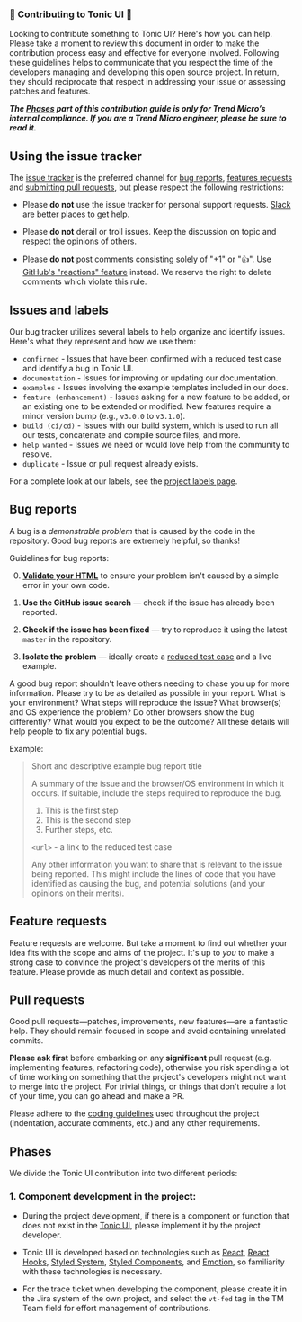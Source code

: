 ### 🚧 Contributing to Tonic UI 🚧 
Looking to contribute something to Tonic UI? Here's how you can help.
Please take a moment to review this document in order to make the contribution process easy and effective for everyone involved.
Following these guidelines helps to communicate that you respect the time of the developers managing and developing this open source project. In return, they should reciprocate that respect in addressing your issue or assessing patches and features.

___The [Phases](#Phases) part of this contribution guide is only for Trend Micro’s internal compliance. If you are a Trend Micro engineer, please be sure to read it.___

## Using the issue tracker
The [issue tracker](https://github.com/trendmicro-frontend/styled-ui/issues) is
the preferred channel for [bug reports](#bug-reports), [features requests](#feature-requests)
and [submitting pull requests](#pull-requests), but please respect the following
restrictions:

* Please **do not** use the issue tracker for personal support requests.
  [Slack](https://trendmicro-frontend.slack.com/archives/C01R2AQR6TH) are better places to get help.

* Please **do not** derail or troll issues. Keep the discussion on topic and
  respect the opinions of others.

* Please **do not** post comments consisting solely of "+1" or ":thumbsup:".
  Use [GitHub's "reactions" feature](https://blog.github.com/2016-03-10-add-reactions-to-pull-requests-issues-and-comments/)
  instead. We reserve the right to delete comments which violate this rule.

## Issues and labels
Our bug tracker utilizes several labels to help organize and identify issues. Here's what they represent and how we use them:

- `confirmed` - Issues that have been confirmed with a reduced test case and identify a bug in Tonic UI.
- `documentation` - Issues for improving or updating our documentation.
- `examples` - Issues involving the example templates included in our docs.
- `feature (enhancement)` - Issues asking for a new feature to be added, or an existing one to be extended or modified. New features require a minor version bump (e.g., `v3.0.0` to `v3.1.0`).
- `build (ci/cd)` - Issues with our build system, which is used to run all our tests, concatenate and compile source files, and more.
- `help wanted` - Issues we need or would love help from the community to resolve.
- `duplicate` - Issue or pull request already exists.

For a complete look at our labels, see the [project labels page](https://github.com/trendmicro-frontend/styled-ui/labels).

## Bug reports

A bug is a _demonstrable problem_ that is caused by the code in the repository.
Good bug reports are extremely helpful, so thanks!

Guidelines for bug reports:

0. **[Validate your HTML](https://html5.validator.nu/)** to ensure your
   problem isn't caused by a simple error in your own code.

1. **Use the GitHub issue search** &mdash; check if the issue has already been
   reported.

2. **Check if the issue has been fixed** &mdash; try to reproduce it using the
   latest `master` in the repository.
   
3. **Isolate the problem** &mdash; ideally create a [reduced test
   case](https://css-tricks.com/reduced-test-cases/) and a live example.
   
A good bug report shouldn't leave others needing to chase you up for more
information. Please try to be as detailed as possible in your report. What is
your environment? What steps will reproduce the issue? What browser(s) and OS
experience the problem? Do other browsers show the bug differently? What
would you expect to be the outcome? All these details will help people to fix
any potential bugs.

Example:

> Short and descriptive example bug report title
>
> A summary of the issue and the browser/OS environment in which it occurs. If
> suitable, include the steps required to reproduce the bug.
>
> 1. This is the first step
> 2. This is the second step
> 3. Further steps, etc.
>
> `<url>` - a link to the reduced test case
>
> Any other information you want to share that is relevant to the issue being
> reported. This might include the lines of code that you have identified as
> causing the bug, and potential solutions (and your opinions on their
> merits).

## Feature requests

Feature requests are welcome. But take a moment to find out whether your idea
fits with the scope and aims of the project. It's up to *you* to make a strong
case to convince the project's developers of the merits of this feature. Please
provide as much detail and context as possible.

## Pull requests

Good pull requests—patches, improvements, new features—are a fantastic
help. They should remain focused in scope and avoid containing unrelated
commits.

**Please ask first** before embarking on any **significant** pull request (e.g.
implementing features, refactoring code),
otherwise you risk spending a lot of time working on something that the
project's developers might not want to merge into the project. For trivial
things, or things that don't require a lot of your time, you can go ahead and
make a PR.

Please adhere to the [coding guidelines](#code-guidelines) used throughout the
project (indentation, accurate comments, etc.) and any other requirements.

## Phases
We divide the Tonic UI contribution into two different periods:

### 1. Component development in the project:

* During the project development, if there is a component or function that does not exist in the [Tonic UI](https://trendmicro-frontend.github.io/styled-ui/getting-started), please implement it by the project developer.

* Tonic UI is developed based on technologies such as [React](https://reactjs.org/), [React Hooks](https://reactjs.org/docs/hooks-intro.html), [Styled System](https://styled-system.com/), [Styled Components](https://styled-components.com/), and [Emotion](https://emotion.sh/docs/introduction), so familiarity with these technologies is necessary.

* For the trace ticket when developing the component, please create it in the Jira system of the own project, and select the `vt-fed` tag in the TM Team field for effort management of contributions.
